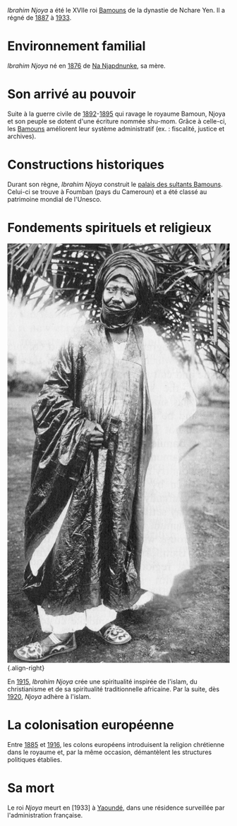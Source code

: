 <!-- TITLE: Ibrahim Njoya -->
<!-- SUBTITLE: Présentation de Ibrahim Njoya -->

*Ibrahim Njoya* a été le XVIIe roi [Bamouns]() de la dynastie de Nchare Yen. Il a régné de [1887]() à [1933]().

# Environnement familial
*Ibrahim Njoya* né en [1876]() de [Na Njapdnunke](), sa mère.

# Son arrivé au pouvoir
Suite à la guerre civile de [1892]()-[1895]() qui ravage le royaume Bamoun, Njoya et son peuple se dotent d'une écriture nommée shu-mom. Grâce à celle-ci, les [Bamouns]() améliorent leur système administratif (ex. : fiscalité, justice et archives).

# Constructions historiques
Durant son règne, *Ibrahim Njoya* construit le [palais des sultants Bamouns](). Celui-ci se trouve à Foumban (pays du Cameroun) et a été classé au patrimoine mondial de l'Unesco.

# Fondements spirituels et religieux
![Njoya Of Bamun](/uploads/personnalite/njoya-of-bamun.jpg "Njoya Of Bamun"){.align-right}

En [1915](), *Ibrahim Njoya* crée une spiritualité inspirée de l'islam, du christianisme et de sa spiritualité traditionnelle africaine.
Par la suite, dès [1920](), *Njoya* adhère à l'islam.

# La colonisation européenne
Entre [1885]() et [1916](), les colons européens introduisent la religion chrétienne dans le royaume et, par la même occasion, démantèlent les structures politiques établies.

# Sa mort
Le roi *Njoya* meurt en [1933] à [Yaoundé](), dans une résidence surveillée par l'administration française.


[^1]: [Ibrahim Njoya](https://fr.wikipedia.org/wiki/Ibrahim_Njoya). In [Wikipédia](https://fr.wikipedia.org/) [en ligne]. Fondation Wikimedia, 2003 [consulté le [10]() [Juin]() [2018]()]. https://fr.wikipedia.org/wiki/Ibrahim_Njoya